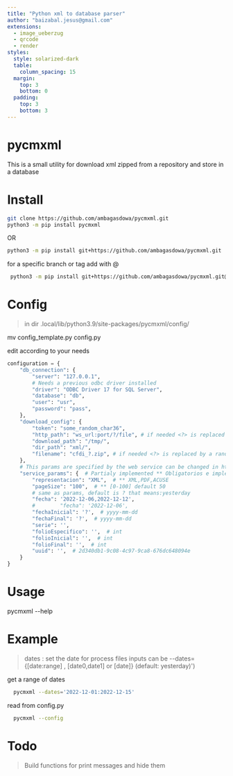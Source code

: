 ```yaml
---
title: "Python xml to database parser"
author: "baizabal.jesus@gmail.com"
extensions:
  - image_ueberzug
  - qrcode
  - render
styles:
  style: solarized-dark
  table:
    column_spacing: 15
  margin:
    top: 3
    bottom: 0
  padding:
    top: 3
    bottom: 3
---
```


# pycmxml

This is a small utility for download xml zipped from a repository and store in a database

# Install

```bash
git clone https://github.com/ambagasdowa/pycmxml.git
python3 -m pip install pycmxml
```
OR 
```bash
python3 -m pip install git+https://github.com/ambagasdowa/pycmxml.git
```
 for a specific branch or tag add with @

```bash
 python3 -m pip install git+https://github.com/ambagasdowa/pycmxml.git@v3.1.4
```

# Config

> in dir .local/lib/python3.9/site-packages/pycmxml/config/

  mv config_template.py config.py

 edit according to your needs 
```python
configuration = {
    "db_connection": {
        "server": "127.0.0.1",
        # Needs a previous odbc driver installed
        "driver": "ODBC Driver 17 for SQL Server",
        "database": "db",
        "user": "usr",
        "password": "pass",
    },
    "download_config": {
        "token": "some_random_char36",
        "http_path": "ws_url:port/?/file", # if needed <?> is replaced by <token>
        "download_path": "/tmp/",
        "dir_path": "xml/",
        "filename": "cfdi_?.zip", # if needed <?> is replaced by a random number
    },
    # This params are specified by the web service can be changed in https execution process
    "service_params": {  # Partialy implemented ** Obligatorios e implementados
        "representacion": "XML",  # ** XML,PDF,ACUSE
        "pageSize": "100",  # ** [0-100] default 50
        # same as params, default is ? that means:yesterday
        "fecha": '2022-12-06,2022-12-12',
        #        "fecha": '2022-12-06',
        "fechaInicial": '?',  # yyyy-mm-dd
        "fechaFinal": '?',  # yyyy-mm-dd
        "serie": '',
        "folioEspecifico": '',  # int
        "folioInicial": '',  # int
        "folioFinal": '',  # int
        "uuid": '',  # 2d340db1-9c08-4c97-9ca8-676dc648094e
    }
}

```

# Usage
  
  pycmxml --help

# Example

> dates : set the date for process files inputs can be --dates={[date:range] , [date0,date1] or [date]}  (default: yesterday)')

 get a range of dates 
```bash
  pycmxml --dates='2022-12-01:2022-12-15'
```

read from config.py
```bash
  pycmxml --config
```


# Todo

> Build functions for print messages and hide them
